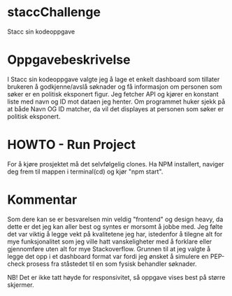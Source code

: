 # staccChallenge
Stacc sin kodeoppgave

# Oppgavebeskrivelse
I Stacc sin kodeoppgave valgte jeg å lage et enkelt dashboard som tillater brukeren å godkjenne/avslå søknader og få informasjon om personen som søker er en politisk eksponert figur. Jeg fetcher API og kjører en konstant liste med navn og ID mot dataen jeg henter. Om programmet huker sjekk på at både Navn OG ID matcher, da vil det displayes at personen som søker er politisk eksponert.

# HOWTO - Run Project
For å kjøre prosjektet må det selvfølgelig clones.
Ha NPM installert, naviger deg frem til mappen i terminal(cd) og kjør "npm start".

# Kommentar
Som dere kan se er besvarelsen min veldig "frontend" og design heavy, da dette er det jeg kan aller best og syntes er morsomt å jobbe med. Jeg følte det var viktig å legge vekt på kvalitetene jeg har, istedenfor å tilegne alt for mye funksjonalitet som jeg ville hatt vanskeligheter med å forklare eller gjennomføre uten alt for mye Stackoverflow. Grunnen til at jeg valgte å legge det opp i et dashboard format var fordi jeg ønsket å simulere en PEP-check prosess fra ståstedet til en som fysisk behandler søknader.

NB! Det er ikke tatt høyde for responsivitet, så oppgave vises best på større skjermer.
